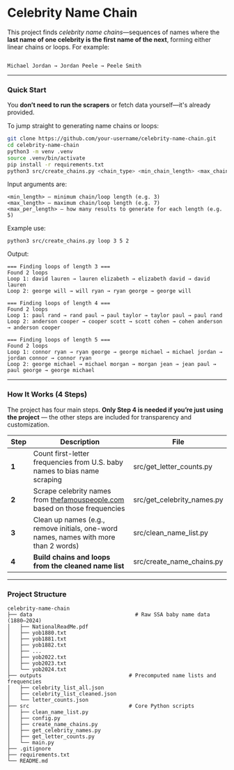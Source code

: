 

# Celebrity Name Chain

This project finds *celebrity name chains*—sequences of names where the **last name of one celebrity is the first name of the next**, forming either linear chains or loops. For example:
```

Michael Jordan → Jordan Peele → Peele Smith

````
---

### Quick Start

You **don’t need to run the scrapers** or fetch data yourself—it's already provided.

To jump straight to generating name chains or loops:

```bash
git clone https://github.com/your-username/celebrity-name-chain.git
cd celebrity-name-chain
python3 -m venv .venv
source .venv/bin/activate
pip install -r requirements.txt
python3 src/create_chains.py <chain_type> <min_chain_length> <max_chain_length> <chain_outsputs_per_length>
````

Input arguments are:
```<chain_type> — either 'loop' or 'chain'
<min_length> — minimum chain/loop length (e.g. 3)
<max_length> — maximum chain/loop length (e.g. 7)
<max_per_length> — how many results to generate for each length (e.g. 5)
```

Example use:
```
python3 src/create_chains.py loop 3 5 2
```

Output:
```
=== Finding loops of length 3 ===
Found 2 loops
Loop 1: david lauren → lauren elizabeth → elizabeth david → david lauren
Loop 2: george will → will ryan → ryan george → george will

=== Finding loops of length 4 ===
Found 2 loops
Loop 1: paul rand → rand paul → paul taylor → taylor paul → paul rand
Loop 2: anderson cooper → cooper scott → scott cohen → cohen anderson → anderson cooper

=== Finding loops of length 5 ===
Found 2 loops
Loop 1: connor ryan → ryan george → george michael → michael jordan → jordan connor → connor ryan
Loop 2: george michael → michael morgan → morgan jean → jean paul → paul george → george michael
```

---

### How It Works (4 Steps)
  
The project has four main steps. **Only Step 4 is needed if you’re just using the project** — the other steps are included for transparency and customization.

|**Step**|**Description**|**File**|
|---|---|---|
|**1**|Count first-letter frequencies from U.S. baby names to bias name scraping|src/get_letter_counts.py|
|**2**|Scrape celebrity names from [thefamouspeople.com](https://www.thefamouspeople.com/) based on those frequencies|src/get_celebrity_names.py|
|**3**|Clean up names (e.g., remove initials, one-word names, names with more than 2 words)|src/clean_name_list.py|
|**4**|**Build chains and loops from the cleaned name list**|src/create_name_chains.py|

---

###  Project Structure

```
celebrity-name-chain
├── data                                 # Raw SSA baby name data (1880–2024)
│   ├── NationalReadMe.pdf
│   ├── yob1880.txt
│   ├── yob1881.txt
│   ├── yob1882.txt
│   ├── ...
│   ├── yob2022.txt
│   ├── yob2023.txt
│   └── yob2024.txt
├── outputs                            # Precomputed name lists and frequencies
│   ├── celebrity_list_all.json
│   ├── celebrity_list_cleaned.json
│   └── letter_counts.json
├── src                                # Core Python scripts
│   ├── clean_name_list.py
│   ├── config.py
│   ├── create_name_chains.py
│   ├── get_celebrity_names.py
│   ├── get_letter_counts.py
│   └── main.py              
├── .gitignore
├── requirements.txt
└── README.md
```


